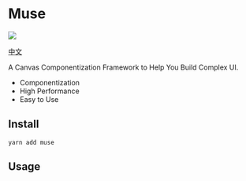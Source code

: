# Muse

<a href="https://www.npmjs.com/package/muser">
  <img src="https://img.shields.io/npm/v/muser"/>
</a>

[中文](https://github.com/ymssx/muse/blob/master/README_CN.md)

A Canvas Componentization Framework to Help You Build Complex UI.

- Componentization
- High Performance
- Easy to Use

## Install

```shell
yarn add muse
```

## Usage

